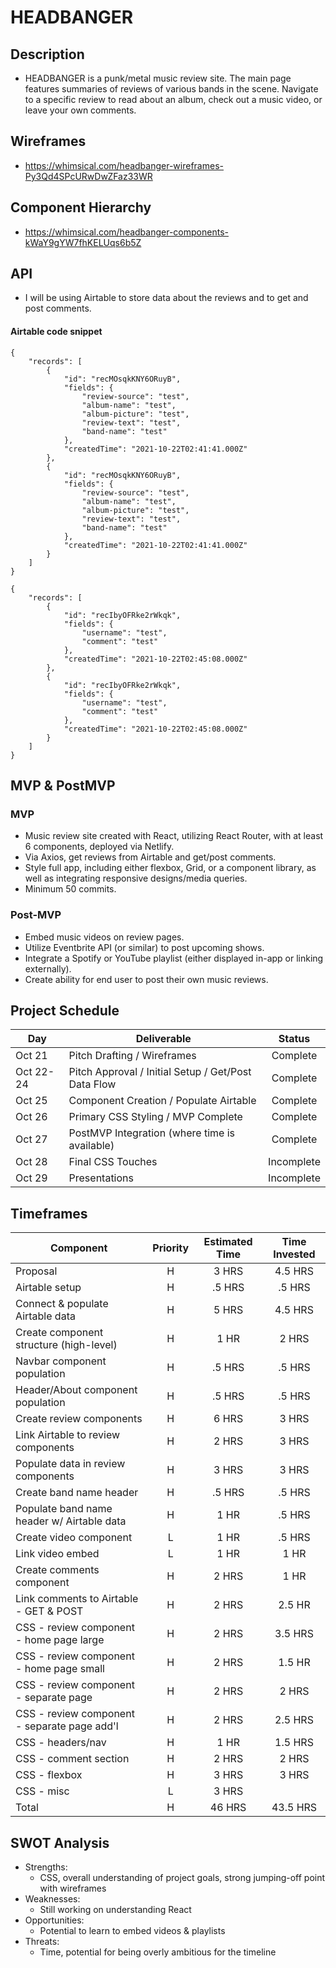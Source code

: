# HEADBANGER

## Description

- HEADBANGER is a punk/metal music review site. The main page features summaries of reviews of various bands in the scene. Navigate to a specific review to read about an album, check out a music video, or leave your own comments.

## Wireframes

- https://whimsical.com/headbanger-wireframes-Py3Qd4SPcURwDwZFaz33WR

## Component Hierarchy

- https://whimsical.com/headbanger-components-kWaY9gYW7fhKELUqs6b5Z

## API

- I will be using Airtable to store data about the reviews and to get and post comments.

#### Airtable code snippet

```
{
    "records": [
        {
            "id": "recMOsqkKNY6ORuyB",
            "fields": {
                "review-source": "test",
                "album-name": "test",
                "album-picture": "test",
                "review-text": "test",
                "band-name": "test"
            },
            "createdTime": "2021-10-22T02:41:41.000Z"
        },
        {
            "id": "recMOsqkKNY6ORuyB",
            "fields": {
                "review-source": "test",
                "album-name": "test",
                "album-picture": "test",
                "review-text": "test",
                "band-name": "test"
            },
            "createdTime": "2021-10-22T02:41:41.000Z"
        }
    ]
}

{
    "records": [
        {
            "id": "recIbyOFRke2rWkqk",
            "fields": {
                "username": "test",
                "comment": "test"
            },
            "createdTime": "2021-10-22T02:45:08.000Z"
        },
        {
            "id": "recIbyOFRke2rWkqk",
            "fields": {
                "username": "test",
                "comment": "test"
            },
            "createdTime": "2021-10-22T02:45:08.000Z"
        }
    ]
}
```

## MVP & PostMVP

### MVP

- Music review site created with React, utilizing React Router, with at least 6 components, deployed via Netlify.
- Via Axios, get reviews from Airtable and get/post comments.
- Style full app, including either flexbox, Grid, or a component library, as well as integrating responsive designs/media queries.
- Minimum 50 commits.

### Post-MVP

- Embed music videos on review pages.
- Utilize Eventbrite API (or similar) to post upcoming shows.
- Integrate a Spotify or YouTube playlist (either displayed in-app or linking externally).
- Create ability for end user to post their own music reviews.

## Project Schedule

| Day       | Deliverable                                         |   Status   |
| --------- | --------------------------------------------------- | :--------: |
| Oct 21    | Pitch Drafting / Wireframes                         |  Complete  |
| Oct 22-24 | Pitch Approval / Initial Setup / Get/Post Data Flow |  Complete  |
| Oct 25    | Component Creation / Populate Airtable              |  Complete  |
| Oct 26    | Primary CSS Styling / MVP Complete                  |  Complete  |
| Oct 27    | PostMVP Integration (where time is available)       |  Complete  |
| Oct 28    | Final CSS Touches                                   | Incomplete |
| Oct 29    | Presentations                                       | Incomplete |

## Timeframes

| Component                                    | Priority | Estimated Time | Time Invested |
| -------------------------------------------- | :------: | :------------: | :-----------: |
| Proposal                                     |    H     |     3 HRS      |    4.5 HRS    |
| Airtable setup                               |    H     |     .5 HRS     |    .5 HRS     |
| Connect & populate Airtable data             |    H     |     5 HRS      |    4.5 HRS    |
| Create component structure (high-level)      |    H     |      1 HR      |     2 HRS     |
| Navbar component population                  |    H     |     .5 HRS     |    .5 HRS     |
| Header/About component population            |    H     |     .5 HRS     |    .5 HRS     |
| Create review components                     |    H     |     6 HRS      |     3 HRS     |
| Link Airtable to review components           |    H     |     2 HRS      |     3 HRS     |
| Populate data in review components           |    H     |     3 HRS      |     3 HRS     |
| Create band name header                      |    H     |     .5 HRS     |    .5 HRS     |
| Populate band name header w/ Airtable data   |    H     |      1 HR      |    .5 HRS     |
| Create video component                       |    L     |      1 HR      |    .5 HRS     |
| Link video embed                             |    L     |      1 HR      |     1 HR      |
| Create comments component                    |    H     |     2 HRS      |     1 HR      |
| Link comments to Airtable - GET & POST       |    H     |     2 HRS      |    2.5 HR     |
| CSS - review component - home page large     |    H     |     2 HRS      |    3.5 HRS    |
| CSS - review component - home page small     |    H     |     2 HRS      |    1.5 HR     |
| CSS - review component - separate page       |    H     |     2 HRS      |     2 HRS     |
| CSS - review component - separate page add'l |    H     |     2 HRS      |    2.5 HRS    |
| CSS - headers/nav                            |    H     |      1 HR      |    1.5 HRS    |
| CSS - comment section                        |    H     |     2 HRS      |     2 HRS     |
| CSS - flexbox                                |    H     |     3 HRS      |     3 HRS     |
| CSS - misc                                   |    L     |     3 HRS      |               |
| Total                                        |    H     |     46 HRS     |   43.5 HRS    |

## SWOT Analysis

- Strengths:
  - CSS, overall understanding of project goals, strong jumping-off point with wireframes
- Weaknesses:
  - Still working on understanding React
- Opportunities:
  - Potential to learn to embed videos & playlists
- Threats:
  - Time, potential for being overly ambitious for the timeline
